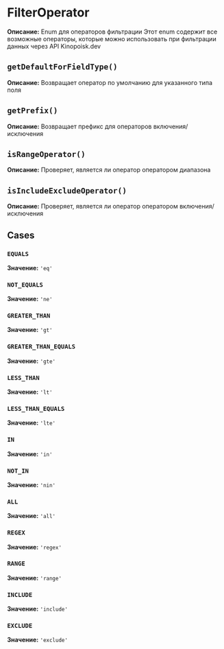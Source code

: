 # FilterOperator

**Описание:** Enum для операторов фильтрации
Этот enum содержит все возможные операторы, которые можно использовать
при фильтрации данных через API Kinopoisk.dev

## `getDefaultForFieldType()`

**Описание:** Возвращает оператор по умолчанию для указанного типа поля

## `getPrefix()`

**Описание:** Возвращает префикс для операторов включения/исключения

## `isRangeOperator()`

**Описание:** Проверяет, является ли оператор оператором диапазона

## `isIncludeExcludeOperator()`

**Описание:** Проверяет, является ли оператор оператором включения/исключения

## Cases

### `EQUALS`

**Значение:** `'eq'`

### `NOT_EQUALS`

**Значение:** `'ne'`

### `GREATER_THAN`

**Значение:** `'gt'`

### `GREATER_THAN_EQUALS`

**Значение:** `'gte'`

### `LESS_THAN`

**Значение:** `'lt'`

### `LESS_THAN_EQUALS`

**Значение:** `'lte'`

### `IN`

**Значение:** `'in'`

### `NOT_IN`

**Значение:** `'nin'`

### `ALL`

**Значение:** `'all'`

### `REGEX`

**Значение:** `'regex'`

### `RANGE`

**Значение:** `'range'`

### `INCLUDE`

**Значение:** `'include'`

### `EXCLUDE`

**Значение:** `'exclude'`

